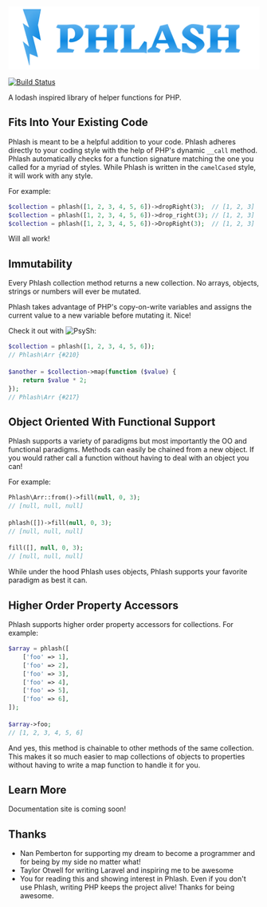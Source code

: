 ![Phlash](./img/phlash_logo@2x.png)

[![Build Status](https://travis-ci.org/jonpemby/phlash.svg?branch=master)](https://travis-ci.org/jonpemby/phlash)

A lodash inspired library of helper functions for PHP.

## Fits Into Your Existing Code

Phlash is meant to be a helpful addition to your code. Phlash adheres directly to your coding style with the help of PHP's dynamic `__call` method. Phlash automatically checks for a function signature matching the one you called for a myriad of styles. While Phlash is written in the `camelCased` style, it will work with any style.

For example:

```php
$collection = phlash([1, 2, 3, 4, 5, 6])->dropRight(3);  // [1, 2, 3]
$collection = phlash([1, 2, 3, 4, 5, 6])->drop_right(3); // [1, 2, 3]
$collection = phlash([1, 2, 3, 4, 5, 6])->DropRight(3);  // [1, 2, 3]
```

Will all work!

## Immutability

Every Phlash collection method returns a new collection. No arrays, objects, strings or numbers will ever be mutated.

Phlash takes advantage of PHP's copy-on-write variables and assigns the current value to a new variable before mutating it. Nice!

Check it out with ![PsySh](https://psysh.org/):

```php
$collection = phlash([1, 2, 3, 4, 5, 6]);
// Phlash\Arr {#210}

$another = $collection->map(function ($value) {
    return $value * 2;
});
// Phlash\Arr {#217}
```

## Object Oriented With Functional Support

Phlash supports a variety of paradigms but most importantly the OO and functional paradigms. Methods can easily be chained from a new object. If you would rather call a function without having to deal with an object you can!

For example:

```php
Phlash\Arr::from()->fill(null, 0, 3);
// [null, null, null]

phlash([])->fill(null, 0, 3);
// [null, null, null]

fill([], null, 0, 3);
// [null, null, null]
```

While under the hood Phlash uses objects, Phlash supports your favorite paradigm as best it can.

## Higher Order Property Accessors

Phlash supports higher order property accessors for collections. For example:

```php
$array = phlash([
    ['foo' => 1],
    ['foo' => 2],
    ['foo' => 3],
    ['foo' => 4],
    ['foo' => 5],
    ['foo' => 6],
]);

$array->foo;
// [1, 2, 3, 4, 5, 6]
```

And yes, this method is chainable to other methods of the same collection. This makes it so much easier to map collections of objects to properties without having to write a map function to handle it for you.

## Learn More

Documentation site is coming soon!

## Thanks

* Nan Pemberton for supporting my dream to become a programmer and for being by my side no matter what!
* Taylor Otwell for writing Laravel and inspiring me to be awesome
* You for reading this and showing interest in Phlash. Even if you don't use Phlash, writing PHP keeps the project alive! Thanks for being awesome.
